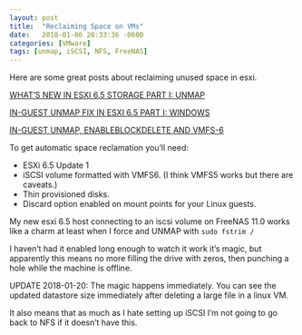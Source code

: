 ```yaml
---
layout: post
title:  "Reclaiming Space on VMs"
date:   2018-01-06 20:33:36 -0600
categories: [VMware]
tags: [unmap, iSCSI, NFS, FreeNAS]
---
```


Here are some great posts about reclaiming unused space in esxi.

[WHAT’S NEW IN ESXI 6.5 STORAGE PART I: UNMAP](https://www.codyhosterman.com/2016/11/whats-new-in-esxi-6-5-storage-part-i-unmap/)

[IN-GUEST UNMAP FIX IN ESXI 6.5 PART I: WINDOWS](https://www.codyhosterman.com/2017/03/in-guest-unmap-fix-in-esxi-6-5-patch-1/)

[IN-GUEST UNMAP, ENABLEBLOCKDELETE AND VMFS-6](https://www.codyhosterman.com/2017/08/in-guest-unmap-enableblockdelete-and-vmfs-6/)

To get automatic space reclamation you’ll need:

* ESXi 6.5 Update 1
* iSCSI volume formatted with VMFS6. (I think VMFS5 works but there are caveats.)
* Thin provisioned disks.
* Discard option enabled on mount points for your Linux guests.

My new esxi 6.5 host connecting to an iscsi volume on FreeNAS 11.0 works like a charm at least when I force and UNMAP with `sudo fstrim /`

I haven’t had it enabled long enough to watch it work it’s magic, but apparently this means no more filling the drive with zeros, then punching a hole while the machine is offline.

UPDATE 2018-01-20: The magic happens immediately. You can see the updated datastore size immediately after deleting a large file in a linux VM.

It also means that as much as I hate setting up iSCSI I’m not going to go back to NFS if it doesn’t have this.
